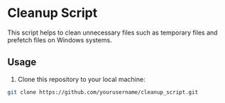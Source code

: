 # Cleanup Script

This script helps to clean unnecessary files such as temporary files and prefetch files on Windows systems.

## Usage

1. Clone this repository to your local machine:

```bash
git clone https://github.com/yourusername/cleanup_script.git
